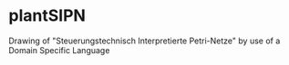 # plantSIPN
Drawing of  "Steuerungstechnisch Interpretierte Petri-Netze" by use of a Domain Specific Language
